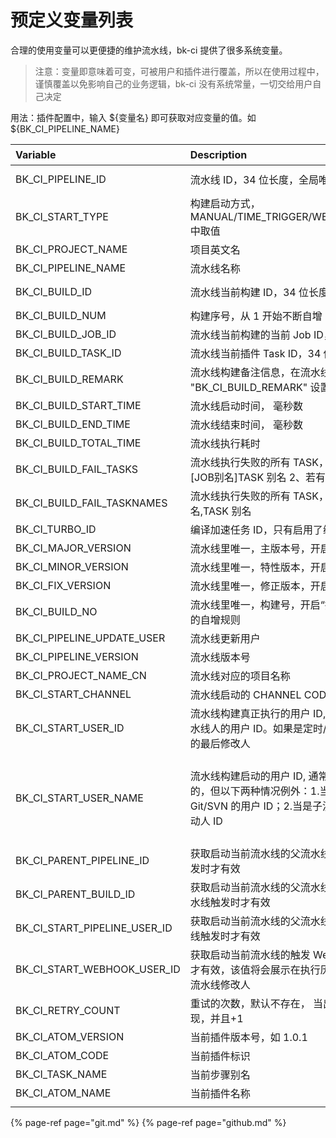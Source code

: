 # 预定义变量列表

合理的使用变量可以更便捷的维护流水线，bk-ci 提供了很多系统变量。

> 注意：变量即意味着可变，可被用户和插件进行覆盖，所以在使用过程中，谨慎覆盖以免影响自己的业务逻辑，bk-ci 没有系统常量，一切交给用户自己决定

用法：插件配置中，输入 ${变量名} 即可获取对应变量的值。如 ${BK\_CI\_PIPELINE\_NAME}

| Variable | Description | 样例 |
| :--- | :--- | :--- |
| BK\_CI\_PIPELINE\_ID | 流水线 ID，34 位长度，全局唯一 | p-2fc5a05b25024d5586742b8e88d3c853 |
| BK\_CI\_START\_TYPE | 构建启动方式，MANUAL/TIME\_TRIGGER/WEB\_HOOK/SERVICE/PIPELINE/REMOTE 中取值 | WEB\_HOOK |
| BK\_CI\_PROJECT\_NAME | 项目英文名 | alltest |
| BK\_CI\_PIPELINE\_NAME | 流水线名称 | 持续交付流水线 |
| BK\_CI\_BUILD\_ID | 流水线当前构建 ID，34 位长度，全局唯一 | b-d82918fc4f5c44c790d538785685f36b |
| BK\_CI\_BUILD\_NUM | 构建序号，从 1 开始不断自增 |  |
| BK\_CI\_BUILD\_JOB\_ID | 流水线当前构建的当前 Job ID，34 位长度，全局唯一 |  |
| BK\_CI\_BUILD\_TASK\_ID | 流水线当前插件 Task ID，34 位长度，全局唯一 |  |
| BK\_CI\_BUILD\_REMARK | 流水线构建备注信息，在流水线运行时通过 setEnv "BK\_CI\_BUILD\_REMARK" 设置 |  |
| BK\_CI\_BUILD\_START\_TIME | 流水线启动时间， 毫秒数 |  |
| BK\_CI\_BUILD\_END\_TIME | 流水线结束时间， 毫秒数 |  |
| BK\_CI\_BUILD\_TOTAL\_TIME | 流水线执行耗时 |  |
| BK\_CI\_BUILD\_FAIL\_TASKS | 流水线执行失败的所有 TASK，内容格式：1、格式：\[STAGE 别名\]\[JOB别名\]TASK 别名 2、若有多个并发 JOB 失败，使用换行\n 分隔 | 可用于构建失败通知，或流水线执行过程中的插件中 |
| BK\_CI\_BUILD\_FAIL\_TASKNAMES | 流水线执行失败的所有 TASK，内容格式：TASK 别名,TASK 别名,TASK 别名 | 可用于构建失败通知，或流水线执行过程中的插件中 |
| BK\_CI\_TURBO\_ID | 编译加速任务 ID，只有启用了编译加速才有该变量 |  |
| BK\_CI\_MAJOR\_VERSION | 流水线里唯一，主版本号，开启“推荐版本号”功能后出现 |  |
| BK\_CI\_MINOR\_VERSION | 流水线里唯一，特性版本，开启“推荐版本号”功能后出现 |  |
| BK\_CI\_FIX\_VERSION | 流水线里唯一，修正版本，开启“推荐版本号”功能后出现 |  |
| BK\_CI\_BUILD\_NO | 流水线里唯一，构建号，开启“推荐版本号”功能后出现，可以设置不同的自增规则 |  |
| BK\_CI\_PIPELINE\_UPDATE\_USER | 流水线更新用户 |  |
| BK\_CI\_PIPELINE\_VERSION | 流水线版本号 |  |
| BK\_CI\_PROJECT\_NAME\_CN | 流水线对应的项目名称 |  |
| BK\_CI\_START\_CHANNEL | 流水线启动的 CHANNEL CODE |  |
| BK\_CI\_START\_USER\_ID | 流水线构建真正执行的用户 ID, 一般手动启动时的当前用户 ID，重试流水线人的用户 ID。如果是定时/webhook/子流水线调用， 则是流水线的最后修改人 |  |
| BK\_CI\_START\_USER\_NAME | 流水线构建启动的用户 ID, 通常值与 BK\_CI\_START\_USER\_ID 是一致的，但以下两种情况例外：1.当启动方式为 WEBHOOK，该值为 Git/SVN 的用户 ID；2.当是子流水线调用时，该值为父流水线的构建启动人 ID | 例如：parent1 和 Sub2 的最后修改人为 User0；user1 手工执行 parent1 父流水线，parent1 再启动子流水线 Sub2， 此时 Sub2 的 BK\_CI\_START\_USER\_ID 为 User0；BK\_CI\_START\_USER\_NAME 为 User1 |
| BK\_CI\_PARENT\_PIPELINE\_ID | 获取启动当前流水线的父流水线 ID，仅当作为子流水线并被父流水线触发时才有效 |  |
| BK\_CI\_PARENT\_BUILD\_ID | 获取启动当前流水线的父流水线的构建 ID，仅当作为子流水线并被父流水线触发时才有效 |  |
| BK\_CI\_START\_PIPELINE\_USER\_ID | 获取启动当前流水线的父流水线启动人，仅当作为子流水线并被父流水线触发时才有效 |  |
| BK\_CI\_START\_WEBHOOK\_USER\_ID | 获取启动当前流水线的触发 Webhook 帐号，仅当被 webhook 触发时才有效，该值将会展示在执行历史中，但实际执行人不是他，而是最后流水线修改人 |  |
| BK\_CI\_RETRY\_COUNT | 重试的次数，默认不存在， 当出现失败重试/rebuild 时， 该变量才会出现，并且+1 |  
| BK_CI_ATOM_VERSION| 当前插件版本号，如 1.0.1 | |  
| BK_CI_ATOM_CODE| 当前插件标识| |
| BK_CI_TASK_NAME| 当前步骤别名| |
| BK_CI_ATOM_NAME| 当前插件名称| |
| | | | 

{% page-ref page="git.md" %}
{% page-ref page="github.md" %}

